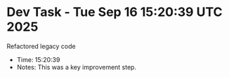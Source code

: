 # Dev Task - Tue Sep 16 15:20:39 UTC 2025
Refactored legacy code
- Time: 15:20:39
- Notes: This was a key improvement step.
